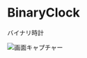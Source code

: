 # BinaryClock
バイナリ時計

![画面キャプチャー](https://github.com/kenjinote/BinaryClock/wiki/preview.png "画面キャプチャー")
